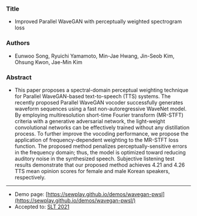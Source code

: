 
### Title
- Improved Parallel WaveGAN with perceptually weighted spectrogram loss
### Authors
- Eunwoo Song, Ryuichi Yamamoto, Min-Jae Hwang, Jin-Seob Kim, Ohsung Kwon, Jae-Min Kim
### Abstract
- This paper proposes a spectral-domain perceptual weighting technique for Parallel WaveGAN-based text-to-speech (TTS) systems. The recently proposed Parallel WaveGAN vocoder successfully generates waveform sequences using a fast non-autoregressive WaveNet model. By employing multiresolution short-time Fourier transform (MR-STFT) criteria with a generative adversarial network, the light-weight convolutional networks can be effectively trained without any distillation process. To further improve the vocoding performance, we propose the application of frequency-dependent weighting to the MR-STFT loss function. The proposed method penalizes perceptually-sensitive errors in the frequency domain; thus, the model is optimized toward reducing auditory noise in the synthesized speech. Subjective listening test results demonstrate that our proposed method achieves 4.21 and 4.26 TTS mean opinion scores for female and male Korean speakers, respectively.
---


- Demo page: [https://sewplay.github.io/demos/wavegan-pwsl](https://sewplay.github.io/demos/wavegan-pwsl/)
- Accepted to: [SLT 2021](http://www.slt2020.org/)